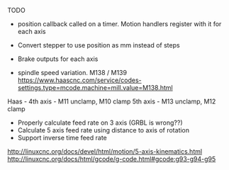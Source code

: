 

TODO
- position callback called on a timer. Motion handlers register with it for each axis
- Convert stepper to use position as mm instead of steps


- Brake outputs for each axis
- spindle speed variation. M138 / M139
  https://www.haascnc.com/service/codes-settings.type=mcode.machine=mill.value=M138.html


Haas - 
4th axis - M11 unclamp, M10 clamp
5th axis - M13 unclamp, M12 clamp

- Properly calculate feed rate on 3 axis (GRBL is wrong??)
- Calculate 5 axis feed rate using distance to axis of rotation
- Support inverse time feed rate

http://linuxcnc.org/docs/devel/html/motion/5-axis-kinematics.html
http://linuxcnc.org/docs/html/gcode/g-code.html#gcode:g93-g94-g95
